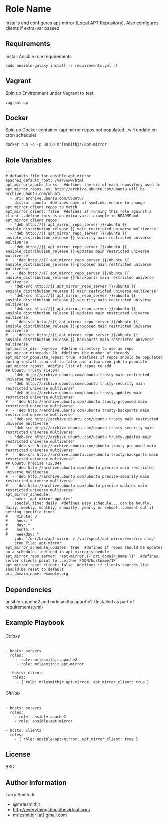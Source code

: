 Role Name
=========

Installs and configures apt-mirror (Local APT Repository). Also configures clients if extra-var passed.

Requirements
------------

Install Ansible role requirements
````
sudo ansible-galaxy install -r requirements.yml -f
````

Vagrant
-------
Spin up Environment under Vagrant to test.
````
vagrant up
````

Docker
------
Spin up Docker container (apt mirror repos not populated...will update on cron schedule)
````
docker run -d -p 80:80 mrlesmithjr/apt-mirror
````

Role Variables
--------------
````
---
# defaults file for ansible-apt-mirror
apache2_default_root: /var/www/html
apt_mirror_apache_links:  #defines the uri of each repository used in apt_mirror_repos..ex. http://archive.ubuntu.com/ubuntu will be archive.ubuntu.com/ubuntu
  - uri: archive.ubuntu.com/ubuntu/
    distro: ubuntu  #defines name of symlink..ensure to change apt_mirror_client_repos to match
apt_mirror_client: false  #defines if running this role against a client...define this as an extra-var...example in README.md
apt_mirror_client_repos:
  - 'deb http://{{ apt_mirror_repo_server }}/ubuntu {{ ansible_distribution_release }} main restricted universe multiverse'
  - 'deb http://{{ apt_mirror_repo_server }}/ubuntu {{ ansible_distribution_release }}-security main restricted universe multiverse'
  - 'deb http://{{ apt_mirror_repo_server }}/ubuntu {{ ansible_distribution_release }}-updates main restricted universe multiverse'
#  - 'deb http://{{ apt_mirror_repo_server }}/ubuntu {{ ansible_distribution_release }}-proposed main restricted universe multiverse'
#  - 'deb http://{{ apt_mirror_repo_server }}/ubuntu {{ ansible_distribution_release }}-backports main restricted universe multiverse'
  - 'deb-src http://{{ apt_mirror_repo_server }}/ubuntu {{ ansible_distribution_release }} main restricted universe multiverse'
  - 'deb-src http://{{ apt_mirror_repo_server }}/ubuntu {{ ansible_distribution_release }}-security main restricted universe multiverse'
  - 'deb-src http://{{ apt_mirror_repo_server }}/ubuntu {{ ansible_distribution_release }}-updates main restricted universe multiverse'
#  - 'deb-src http://{{ apt_mirror_repo_server }}/ubuntu {{ ansible_distribution_release }}-proposed main restricted universe multiverse'
#  - 'deb-src http://{{ apt_mirror_repo_server }}/ubuntu {{ ansible_distribution_release }}-backports main restricted universe multiverse'
apt_mirror_dir: /myrepo  #define directory to use as repo
apt_mirror_nthreads: 20  #defines the number of threads
apt_mirror_populate_repos: true  #defines if repos should be populated during install..can set to false and allow cron job to populate.
apt_mirror_repos:  #define list of repos to add
## Ubuntu Trusty (14.04)
  - 'deb http://archive.ubuntu.com/ubuntu trusty main restricted universe multiverse'
  - 'deb http://archive.ubuntu.com/ubuntu trusty-security main restricted universe multiverse'
  - 'deb http://archive.ubuntu.com/ubuntu trusty-updates main restricted universe multiverse'
#  - 'deb http://archive.ubuntu.com/ubuntu trusty-proposed main restricted universe multiverse'
#  - 'deb http://archive.ubuntu.com/ubuntu trusty-backports main restricted universe multiverse'
  - 'deb-src http://archive.ubuntu.com/ubuntu trusty main restricted universe multiverse'
  - 'deb-src http://archive.ubuntu.com/ubuntu trusty-security main restricted universe multiverse'
  - 'deb-src http://archive.ubuntu.com/ubuntu trusty-updates main restricted universe multiverse'
#  - 'deb-src http://archive.ubuntu.com/ubuntu trusty-proposed main restricted universe multiverse'
#  - 'deb-src http://archive.ubuntu.com/ubuntu trusty-backports main restricted universe multiverse'
## Ubuntu Precise (12.04)
#  - 'deb http://archive.ubuntu.com/ubuntu precise main restricted universe multiverse'
#  - 'deb http://archive.ubuntu.com/ubuntu precise-security main restricted universe multiverse'
#  - 'deb http://archive.ubuntu.com/ubuntu precise-updates main restricted universe multiverse'
apt_mirror_schedule:
  - name: 'apt-mirror updates'
    special_time: daily  #defines easy schedule....can be hourly, daily, weekly, monthly, annually, yearly or reboot..comment out if setting specific times
#    minute: 0
#    hour: *
#    day: *
#    month: *
#    weekday: *
    job: '/usr/bin/apt-mirror > /var/spool/apt-mirror/var/cron.log'
    cron_file: apt-mirror
apt_mirror_schedule_updates: true  #defines if repos should be updates on a schedule...defined in apt_mirror_schedule
apt_mirror_repo_server: 'apt-mirror.{{ pri_domain_name }}'  #defines server clients point to...either FQDN/hostname/IP
apt_mirror_reset_client: false  #defines if clients sources.list should be reset to default
pri_domain_name: example.org
````

Dependencies
------------

ansible-apache2 and mrlesmithjr.apache2 (Installed as part of requirements.yml)

Example Playbook
----------------

###### Galaxy
    - hosts: servers
      roles:
         - role: mrlesmithjr.apache2
         - role: mrlesmithjr.apt-mirror

     - hosts: clients
       roles:
         - { role: mrlesmithjr.apt-mirror, apt_mirror_client: true }

###### GitHub
    - hosts: servers
      roles:
        - role: ansible-apache2
        - role: ansible-apt-mirror

    - hosts: clients
      roles:
        - { role: ansible-apt-mirror, apt_mirror_client: true }

License
-------

BSD

Author Information
------------------

Larry Smith Jr.
- @mrlesmithjr
- http://everythingshouldbevirtual.com
- mrlesmithjr [at] gmail.com
